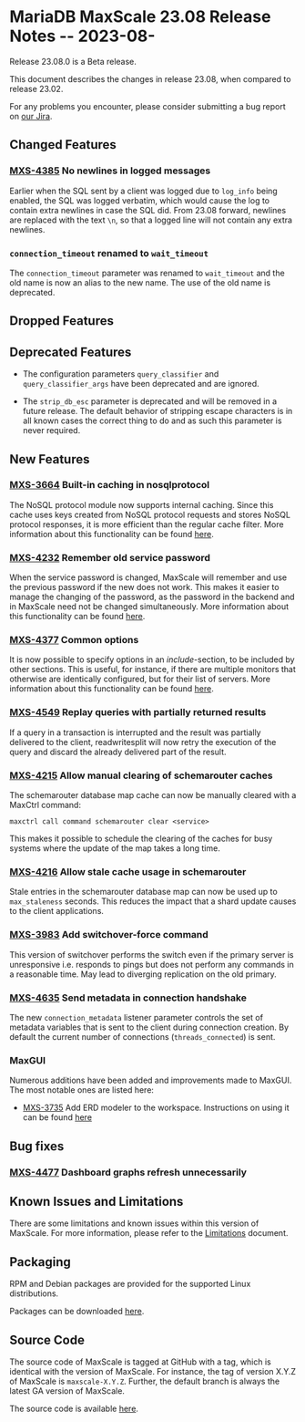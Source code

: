 # MariaDB MaxScale 23.08 Release Notes -- 2023-08-

Release 23.08.0 is a Beta release.

This document describes the changes in release 23.08, when compared to
release 23.02.

For any problems you encounter, please consider submitting a bug
report on [our Jira](https://jira.mariadb.org/projects/MXS).

## Changed Features

### [MXS-4385](https://jira.mariadb.org/browse/MXS-4385) No newlines in logged messages

Earlier when the SQL sent by a client was logged due to `log_info` being enabled,
the SQL was logged verbatim, which would cause the log to contain extra newlines
in case the SQL did. From 23.08 forward, newlines are replaced with the text `\n`,
so that a logged line will not contain any extra newlines.

### `connection_timeout` renamed to `wait_timeout`

The `connection_timeout` parameter was renamed to `wait_timeout` and the old
name is now an alias to the new name. The use of the old name is deprecated.

## Dropped Features

###

## Deprecated Features

* The configuration parameters `query_classifier` and `query_classifier_args`
  have been deprecated and are ignored.

* The `strip_db_esc` parameter is deprecated and will be removed in a future
  release. The default behavior of stripping escape characters is in all known
  cases the correct thing to do and as such this parameter is never required.

## New Features

### [MXS-3664](https://jira.mariadb.org/browse/MXS-3664) Built-in caching in nosqlprotocol

The NoSQL protocol module now supports internal caching. Since this
cache uses keys created from NoSQL protocol requests and stores NoSQL
protocol responses, it is more efficient than the regular cache filter.
More information about this functionality can be found
[here](../Protocols/NoSQL.md#caching).

### [MXS-4232](https://jira.mariadb.org/browse/MXS-4232) Remember old service password

When the service password is changed, MaxScale will remember and use the previous
password if the new does not work. This makes it easier to manage the changing of
the password, as the password in the backend and in MaxScale need not be changed
simultaneously. More information about this functionality can be found
[here](../Getting-Started/Configuration-Guide.md#user-and-password).

### [MXS-4377](https://jira.mariadb.org/browse/MXS-4377) Common options

It is now possible to specify options in an _include_-section, to be included
by other sections. This is useful, for instance, if there are multiple monitors
that otherwise are identically configured, but for their list of servers. More
information about this functionality can be found
[here](../Getting-Started/Configuration-Guide.md#include-1).

### [MXS-4549](https://jira.mariadb.org/browse/MXS-4549) Replay queries with partially returned results

If a query in a transaction is interrupted and the result was partially
delivered to the client, readwritesplit will now retry the execution of the
query and discard the already delivered part of the result.

### [MXS-4215](https://jira.mariadb.org/browse/MXS-4215) Allow manual clearing of schemarouter caches

The schemarouter database map cache can now be manually cleared with a MaxCtrl
command:

```
maxctrl call command schemarouter clear <service>
```

This makes it possible to schedule the clearing of the caches for busy systems
where the update of the map takes a long time.

### [MXS-4216](https://jira.mariadb.org/browse/MXS-4216) Allow stale cache usage in schemarouter

Stale entries in the schemarouter database map can now be used up to
`max_staleness` seconds. This reduces the impact that a shard update causes to
the client applications.

### [MXS-3983](https://jira.mariadb.org/browse/MXS-3983) Add switchover-force command

This version of switchover performs the switch even if the primary server is
unresponsive i.e. responds to pings but does not perform any commands in a
reasonable time. May lead to diverging replication on the old primary.

### [MXS-4635](https://jira.mariadb.org/browse/MXS-4635) Send metadata in connection handshake

The new `connection_metadata` listener parameter controls the set of metadata
variables that is sent to the client during connection creation. By default the
current number of connections (`threads_connected`) is sent.

### MaxGUI
Numerous additions have been added and improvements made to MaxGUI.
The most notable ones are listed here:

* [MXS-3735](https://jira.mariadb.org/browse/MXS-3735) Add ERD modeler to the
workspace. Instructions on using it can be found [here](../Tutorials/Using-MaxGUI-Tutorial.md#create-an-erd)


## Bug fixes

### [MXS-4477](https://jira.mariadb.org/browse/MXS-4477) Dashboard graphs refresh unnecessarily

## Known Issues and Limitations

There are some limitations and known issues within this version of MaxScale.
For more information, please refer to the [Limitations](../About/Limitations.md) document.

## Packaging

RPM and Debian packages are provided for the supported Linux distributions.

Packages can be downloaded [here](https://mariadb.com/downloads/#mariadb_platform-mariadb_maxscale).

## Source Code

The source code of MaxScale is tagged at GitHub with a tag, which is identical
with the version of MaxScale. For instance, the tag of version X.Y.Z of MaxScale
is `maxscale-X.Y.Z`. Further, the default branch is always the latest GA version
of MaxScale.

The source code is available [here](https://github.com/mariadb-corporation/MaxScale).
